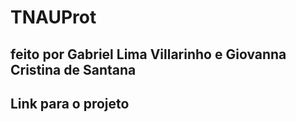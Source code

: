 # TNAUProt
## feito por Gabriel Lima Villarinho e Giovanna Cristina de Santana

## Link para o projeto
<p></p>

